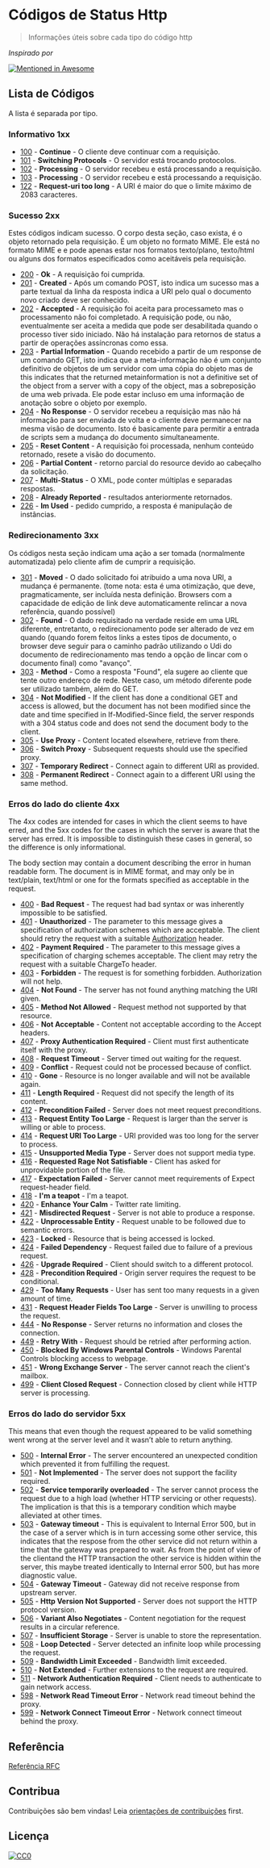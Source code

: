 # Códigos de Status Http 

> Informações úteis sobre cada tipo do código http

*Inspirado por*

[![Mentioned in Awesome](https://awesome.re/mentioned-badge-flat.svg)](https://awesome.re)

## Lista de Códigos

A lista é separada por tipo.

### Informativo 1xx
- [100](http://httpstatus.es/100) - **Continue** - O cliente deve continuar com a requisição.
- [101](http://httpstatus.es/101) - **Switching Protocols** - O servidor está trocando protocolos.
- [102](http://httpstatus.es/102) - **Processing** - O servidor recebeu e está processando a requisição.
- [103](http://httpstatus.es/102) - **Processing** - O servidor recebeu e está processando a requisição.
- [122](http://httpstatus.es/102) - **Request-uri too long** - A URI é maior do que o limite máximo de 2083 caracteres.

### Sucesso 2xx
Estes códigos indicam sucesso. O corpo desta seção, caso exista, é o objeto retornado pela requisição. É um objeto no formato MIME. Ele está no formato MIME e e pode apenas estar nos formatos texto/plano, texto/html ou alguns dos formatos especificados como aceitáveis pela requisição.

- [200](http://httpstatus.es/200) - **Ok** - A requisição foi cumprida.
- [201](http://httpstatus.es/201) - **Created** - Após um comando POST, isto indica um sucesso mas a parte textual da linha da resposta indica a URI pelo qual o documento novo criado deve ser conhecido.
- [202](http://httpstatus.es/202) - **Accepted** - A requisição foi aceita para processameto mas o processamento não foi completado. A requisição pode, ou não, eventualmente ser aceita a medida que pode ser desabilitada quando o processo tiver sido iniciado. Não há instalação para retornos de status a partir de operações assíncronas como essa.
- [203](http://httpstatus.es/203) - **Partial Information** - Quando recebido a partir de um response de um comando GET, isto indica que a meta-informação não é um conjunto definitivo de objetos de um servidor com uma cópia do objeto mas de  this indicates that the returned metainformation is not a definitive set of the object from a server with a copy of the object, mas a sobreposição de uma web privada. Ele pode estar incluso em uma informação de anotação sobre o objeto por exemplo.
- [204](http://httpstatus.es/204) - **No Response** - O servidor recebeu a requisição mas não há informação para ser enviada de volta e o cliente deve permanecer na mesma visão de documento. Isto é basicamente para permitir a entrada de scripts sem a mudança do documento simultaneamente.
- [205](http://httpstatus.es/205) - **Reset Content** - A requisição foi processada, nenhum conteúdo retornado, resete a visão do documento.
- [206](http://httpstatus.es/206) - **Partial Content** - retorno parcial do resource devido ao cabeçalho da solicitação.
- [207](http://httpstatus.es/207) - **Multi-Status** - O XML, pode conter múltiplas e separadas respostas.
- [208](http://httpstatus.es/208) - **Already Reported** - resultados anteriormente retornados.
- [226](http://httpstatus.es/226) - **Im Used** - pedido cumprido, a resposta é manipulação de instâncias.

### Redirecionamento 3xx
Os códigos nesta seção indicam uma ação a ser tomada (normalmente automatizada) pelo cliente afim de cumprir a requisição.

- [301](http://httpstatus.es/301) - **Moved** - O dado solicitado foi atribuido a uma nova URI, a mudança é permanente. (tome nota: esta é uma otimização, que deve, pragmaticamente, ser incluída nesta definição. Browsers com a capacidade de edição de link deve automaticamente relincar a nova referência, quando possível)
- [302](http://httpstatus.es/302) - **Found** - O dado requisitado na verdade reside em uma URL diferente, entretanto, o redirecionamento pode ser alterado de vez em quando (quando forem feitos links a estes tipos de documento, o browser deve seguir para o caminho padrão utilizando o Udi do documento de redirecionamento mas tendo a opção de lincar com o documento final) como "avanço".
- [303](http://httpstatus.es/303) - **Method** - Como a resposta "Found", ela sugere ao cliente que tente outro endereço de rede. Neste caso, um método diferente pode ser utilizado também, além do GET.
- [304](http://httpstatus.es/304) - **Not Modified** - If the client has done a conditional GET and access is allowed, but the document has not been modified since the date and time specified in If-Modified-Since field, the server responds with a 304 status code and does not send the document body to the client.
- [305](http://httpstatus.es/305) - **Use Proxy** - Content located elsewhere, retrieve from there.
- [306](http://httpstatus.es/306) - **Switch Proxy** - Subsequent requests should use the specified proxy.
- [307](http://httpstatus.es/307) - **Temporary Redirect** - Connect again to different URI as provided.
- [308](http://httpstatus.es/308) - **Permanent Redirect** - Connect again to a different URI using the same method.

### Erros do lado do cliente 4xx
The 4xx codes are intended for cases in which the client seems to have erred, and the 5xx codes for the cases in which the server is aware that the server has erred. It is impossible to distinguish these cases in general, so the difference is only informational.

The body section may contain a document describing the error in human readable form. The document is in MIME format, and may only be in text/plain, text/html or one for the formats specified as acceptable in the request.

- [400](http://httpstatus.es/400) - **Bad Request** - The request had bad syntax or was inherently impossible to be satisfied.
- [401](http://httpstatus.es/401) - **Unauthorized** - The parameter to this message gives a specification of authorization schemes which are acceptable. The client should retry the request with a suitable [Authorization](http://www.w3.org/Protocols/HTTP/HTRQ_Headers.html#z9) header.
- [402](http://httpstatus.es/402) - **Payment Required** - The parameter to this message gives a specification of charging schemes acceptable. The client may retry the request with a suitable ChargeTo header.
- [403](http://httpstatus.es/403) - **Forbidden** - The request is for something forbidden. Authorization will not help.
- [404](http://httpstatus.es/404) - **Not Found** - The server has not found anything matching the URI given.
- [405](http://httpstatus.es/405) - **Method Not Allowed** - Request method not supported by that resource.
- [406](http://httpstatus.es/406) - **Not Acceptable** - Content not acceptable according to the Accept headers.
- [407](http://httpstatus.es/407) - **Proxy Authentication Required** - Client must first authenticate itself with the proxy.
- [408](http://httpstatus.es/408) - **Request Timeout** - Server timed out waiting for the request.
- [409](http://httpstatus.es/409) - **Conflict** - Request could not be processed because of conflict.
- [410](http://httpstatus.es/410) - **Gone** - Resource is no longer available and will not be available again.
- [411](http://httpstatus.es/411) - **Length Required** - Request did not specify the length of its content.
- [412](http://httpstatus.es/412) - **Precondition Failed** - Server does not meet request preconditions.
- [413](http://httpstatus.es/413) - **Request Entity Too Large** - Request is larger than the server is willing or able to process.
- [414](http://httpstatus.es/414) - **Request URI Too Large** - URI provided was too long for the server to process.
- [415](http://httpstatus.es/415) - **Unsupported Media Type** - Server does not support media type.
- [416](http://httpstatus.es/416) - **Requested Rage Not Satisfiable** - Client has asked for unprovidable portion of the file.
- [417](http://httpstatus.es/417) - **Expectation Failed** - Server cannot meet requirements of Expect request-header field.
- [418](http://httpstatus.es/418) - **I'm a teapot** - I'm a teapot.
- [420](http://httpstatus.es/420) - **Enhance Your Calm** - Twitter rate limiting.
- [421](https://tools.ietf.org/html/rfc7540#page-66) - **Misdirected Request** - Server is not able to produce a response.
- [422](http://httpstatus.es/422) - **Unprocessable Entity** - Request unable to be followed due to semantic errors.
- [423](http://httpstatus.es/423) - **Locked** - Resource that is being accessed is locked.
- [424](http://httpstatus.es/424) - **Failed Dependency** - Request failed due to failure of a previous request.
- [426](http://httpstatus.es/426) - **Upgrade Required** - Client should switch to a different protocol.
- [428](http://httpstatus.es/428) - **Precondition Required** - Origin server requires the request to be conditional.
- [429](http://httpstatus.es/429) - **Too Many Requests** - User has sent too many requests in a given amount of time.
- [431](http://httpstatus.es/429) - **Request Header Fields Too Large** - Server is unwilling to process the request.
- [444](http://httpstatus.es/444) - **No Response** - Server returns no information and closes the connection.
- [449](http://httpstatus.es/449) - **Retry With** - Request should be retried after performing action.
- [450](http://httpstatus.es/450) - **Blocked By Windows Parental Controls** - Windows Parental Controls blocking access to webpage.
- [451](http://httpstatus.es/451) - **Wrong Exchange Server** - The server cannot reach the client's mailbox.
- [499](http://httpstatus.es/499) - **Client Closed Request** - Connection closed by client while HTTP server is processing.

### Erros do lado do servidor 5xx
This means that even though the request appeared to be valid something went wrong at the server level and it wasn’t able to return anything.

- [500](http://httpstatus.es/500) - **Internal Error** - The server encountered an unexpected condition which prevented it from fulfilling the request.
- [501](http://httpstatus.es/501) - **Not Implemented** - The server does not support the facility required.
- [502](http://httpstatus.es/502) - **Service temporarily overloaded** - The server cannot process the request due to a high load (whether HTTP servicing or other requests). The implication is that this is a temporary condition which maybe alleviated at other times.
- [503](http://httpstatus.es/503) - **Gateway timeout** - This is equivalent to Internal Error 500, but in the case of a server which is in turn accessing some other service, this indicates that the respose from the other service did not return within a time that the gateway was prepared to wait. As from the point of view of the clientand the HTTP transaction the other service is hidden within the server, this maybe treated identically to Internal error 500, but has more diagnostic value.
- [504](http://httpstatus.es/504) - **Gateway Timeout** - Gateway did not receive response from upstream server.
- [505](http://httpstatus.es/505) - **Http Version Not Supported** - Server does not support the HTTP protocol version.
- [506](http://httpstatus.es/506) - **Variant Also Negotiates** - Content negotiation for the request results in a circular reference.
- [507](http://httpstatus.es/507) - **Insufficient Storage** - Server is unable to store the representation.
- [508](http://httpstatus.es/508) - **Loop Detected** - Server detected an infinite loop while processing the request.
- [509](http://httpstatus.es/509) - **Bandwidth Limit Exceeded** - Bandwidth limit exceeded.
- [510](http://httpstatus.es/510) - **Not Extended** - Further extensions to the request are required.
- [511](http://httpstatus.es/511) - **Network Authentication Required** - Client needs to authenticate to gain network access.
- [598](http://httpstatus.es/598) - **Network Read Timeout Error** - Network read timeout behind the proxy.
- [599](http://httpstatus.es/599) - **Network Connect Timeout Error** - Network connect timeout behind the proxy.

## Referência
[Referência RFC](https://www.rfc-editor.org/info/rfc7231)

## Contribua

Contribuições são bem vindas! Leia [orientações de contribuições](contributing.md) first.


## Licença

[![CC0](http://i.creativecommons.org/p/zero/1.0/88x31.png)](http://creativecommons.org/publicdomain/zero/1.0/)
